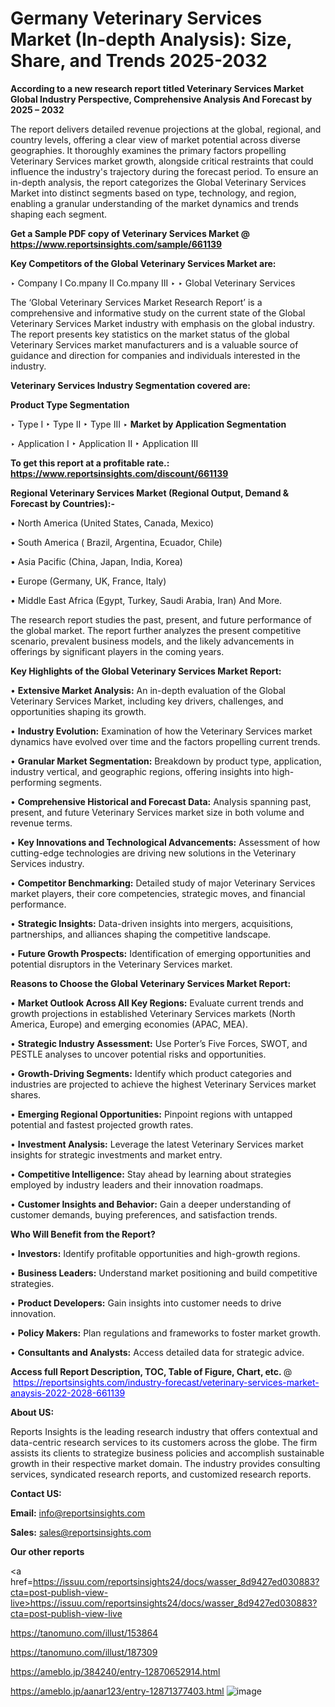 # Germany Veterinary Services Market (In-depth Analysis): Size, Share, and Trends 2025-2032

<strong>According to a new research report titled Veterinary Services Market Global Industry Perspective, Comprehensive Analysis And Forecast by 2025 – 2032</strong>

The report delivers detailed revenue projections at the global, regional, and country levels, offering a clear view of market potential across diverse geographies. It thoroughly examines the primary factors propelling Veterinary Services market growth, alongside critical restraints that could influence the industry's trajectory during the forecast period. To ensure an in-depth analysis, the report categorizes the Global Veterinary Services Market into distinct segments based on type, technology, and region, enabling a granular understanding of the market dynamics and trends shaping each segment.

<strong>Get a Sample PDF copy of Veterinary Services Market </strong><strong>@<a href=https://www.reportsinsights.com/sample/661139 style=color:#0000ff;> https://www.reportsinsights.com/sample/661139</a></strong></font>

<strong>Key Competitors of the Global Veterinary Services Market are:</strong>

‣ Company I Co.mpany II Co.mpany III
‣ 
‣ Global Veterinary Services

The ‘Global Veterinary Services Market Research Report’ is a comprehensive and informative study on the current state of the Global Veterinary Services Market industry with emphasis on the global industry. The report presents key statistics on the market status of the global Veterinary Services market manufacturers and is a valuable source of guidance and direction for companies and individuals interested in the industry.

<strong>Veterinary Services Industry Segmentation covered are:</strong>

<strong>Product Type Segmentation</strong>

‣ Type I
‣ Type II
‣ Type III
‣ 
<strong>Market by Application Segmentation</strong>

‣ Application I
‣ Application II 
‣ Application III

<strong>To get this report at a profitable rate.: <a href=https://www.reportsinsights.com/discount/661139 style=color:#0000ff;>https://www.reportsinsights.com/discount/661139</a></strong></font>

<strong>Regional Veterinary Services Market (Regional Output, Demand &amp; Forecast by Countries):-</strong>

• North America (United States, Canada, Mexico)

• South America ( Brazil, Argentina, Ecuador, Chile)

• Asia Pacific (China, Japan, India, Korea)

• Europe (Germany, UK, France, Italy)

• Middle East Africa (Egypt, Turkey, Saudi Arabia, Iran) And More.

The research report studies the past, present, and future performance of the global market. The report further analyzes the present competitive scenario, prevalent business models, and the likely advancements in offerings by significant players in the coming years.

<strong>Key Highlights of the Global Veterinary Services Market Report:</strong>

• <strong>Extensive Market Analysis:</strong> An in-depth evaluation of the Global Veterinary Services Market, including key drivers, challenges, and opportunities shaping its growth.

• <strong>Industry Evolution:</strong> Examination of how the Veterinary Services market dynamics have evolved over time and the factors propelling current trends.

• <strong>Granular Market Segmentation:</strong> Breakdown by product type, application, industry vertical, and geographic regions, offering insights into high-performing segments.

• <strong>Comprehensive Historical and Forecast Data:</strong> Analysis spanning past, present, and future Veterinary Services market size in both volume and revenue terms.

• <strong>Key Innovations and Technological Advancements:</strong> Assessment of how cutting-edge technologies are driving new solutions in the Veterinary Services industry.

• <strong>Competitor Benchmarking:</strong> Detailed study of major Veterinary Services market players, their core competencies, strategic moves, and financial performance.

• <strong>Strategic Insights:</strong> Data-driven insights into mergers, acquisitions, partnerships, and alliances shaping the competitive landscape.

• <strong>Future Growth Prospects:</strong> Identification of emerging opportunities and potential disruptors in the Veterinary Services market.

<strong>Reasons to Choose the Global Veterinary Services Market Report:</strong>

• <strong>Market Outlook Across All Key Regions:</strong> Evaluate current trends and growth projections in established Veterinary Services markets (North America, Europe) and emerging economies (APAC, MEA).

• <strong>Strategic Industry Assessment:</strong> Use Porter’s Five Forces, SWOT, and PESTLE analyses to uncover potential risks and opportunities.

• <strong>Growth-Driving Segments:</strong> Identify which product categories and industries are projected to achieve the highest Veterinary Services market shares.

• <strong>Emerging Regional Opportunities:</strong> Pinpoint regions with untapped potential and fastest projected growth rates.

• <strong>Investment Analysis:</strong> Leverage the latest Veterinary Services market insights for strategic investments and market entry.

• <strong>Competitive Intelligence:</strong> Stay ahead by learning about strategies employed by industry leaders and their innovation roadmaps.

• <strong>Customer Insights and Behavior:</strong> Gain a deeper understanding of customer demands, buying preferences, and satisfaction trends.

<strong>Who Will Benefit from the Report?</strong>

• <strong>Investors:</strong> Identify profitable opportunities and high-growth regions.

• <strong>Business Leaders:</strong> Understand market positioning and build competitive strategies.

• <strong>Product Developers:</strong> Gain insights into customer needs to drive innovation.

• <strong>Policy Makers:</strong> Plan regulations and frameworks to foster market growth.

• <strong>Consultants and Analysts:</strong> Access detailed data for strategic advice.
</ul>
<strong>Access full Report Description, TOC, Table of Figure, Chart, etc. </strong>@  <a href=https://reportsinsights.com/industry-forecast/veterinary-services-market-anaysis-2022-2028-661139 style=color:#0000ff;>https://reportsinsights.com/industry-forecast/veterinary-services-market-anaysis-2022-2028-661139</a></font>

<strong><strong>About US</strong>:</strong>

Reports Insights is the leading research industry that offers contextual and data-centric research services to its customers across the globe. The firm assists its clients to strategize business policies and accomplish sustainable growth in their respective market domain. The industry provides consulting services, syndicated research reports, and customized research reports.

<strong>Contact US:</strong>

<p class=""""><b>Email:</b> <a href=mailto:info@reportsinsights.com>info@reportsinsights.com</a></p>
<p class=""""><b>Sales:</b> <a href=mailto:sales@reportsinsights.com>sales@reportsinsights.com</a></p>

<strong>Our other reports</strong>

<a href=https://issuu.com/reportsinsights24/docs/wasser_8d9427ed030883?cta=post-publish-view-live>https://issuu.com/reportsinsights24/docs/wasser_8d9427ed030883?cta=post-publish-view-live</a>

<a href=https://tanomuno.com/illust/153864>https://tanomuno.com/illust/153864</a>

<a href=https://tanomuno.com/illust/187309>https://tanomuno.com/illust/187309</a>

<a href=https://ameblo.jp/384240/entry-12870652914.html>https://ameblo.jp/384240/entry-12870652914.html</a>

<a href=https://ameblo.jp/aanar123/entry-12871377403.html>https://ameblo.jp/aanar123/entry-12871377403.html</a>
![image](https://github.com/user-attachments/assets/95c78654-1826-4b8d-a8f8-3ddb6fd90aab)
